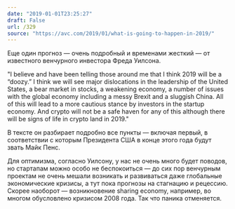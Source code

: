 ```yaml
---
date: "2019-01-01T23:25:27"
draft: False
url: /329
source: "https://avc.com/2019/01/what-is-going-to-happen-in-2019/"
---
```


Еще один прогноз — очень подробный и временами жесткий — от известного венчурного инвестора Фреда Уилсона.

"I believe and have been telling those around me that I think 2019 will be a “doozy.” I think we will see major dislocations in the leadership of the United States, a bear market in stocks, a weakening economy, a number of issues with the global economy including a messy Brexit and a sluggish China. All of this will lead to a more cautious stance by investors in the startup economy. And crypto will not be a safe haven for any of this although there will be signs of life in crypto land in 2019."

В тексте он разбирает подробно все пункты — включая первый, в соответствии с которым Президента США в конце этого года будут звать Майк Пенс.

Для оптимизма, согласно Уилсону, у нас не очень много будет поводов, но стартапам можно особо не беспокоиться — до сих пор венчурным проектам не очень мешали возникать и развиваться даже глобальные экономические кризисы, а тут пока прогнозы на стагнацию и рецессию. Скорее наоборот — возникновение sharing economy, например, во многом обусловлено кризисом 2008 года. Так что паника отменяется.
